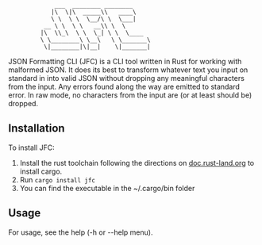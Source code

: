                  ___  ________ ________     
                |\  \|\  _____\\   ____\    
                \ \  \ \  \__/\ \  \___|    
              __ \ \  \ \   __\\ \  \       
             |\  \\_\  \ \  \_| \ \  \____  
             \ \________\ \__\   \ \_______\
              \|________|\|__|    \|_______|

JSON Formatting CLI (JFC) is a CLI tool written in Rust for working with malformed JSON. It does its best to transform whatever text you input on standard in into valid JSON without dropping any meaningful characters from the input. Any errors found along the way are emitted to standard error. In raw mode, no characters from the input are (or at least should be) dropped. 

## Installation
To install JFC: 
1. Install the rust toolchain following the directions on [doc.rust-land.org](https://doc.rust-lang.org/cargo/getting-started/installation.html) to install cargo.
2. Run `cargo install jfc`
3. You can find the executable in the ~/.cargo/bin folder

## Usage
For usage, see the help (-h or --help menu).
